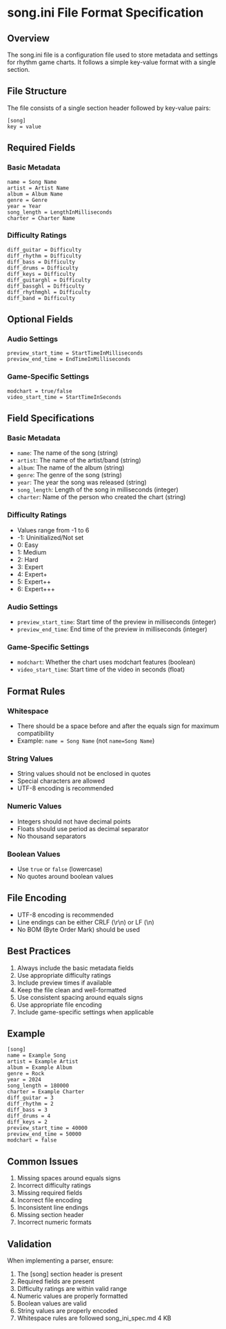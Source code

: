 # song.ini File Format Specification

## Overview
The song.ini file is a configuration file used to store metadata and settings for rhythm game charts. It follows a simple key-value format with a single section.

## File Structure
The file consists of a single section header followed by key-value pairs:

```
[song]
key = value
```

## Required Fields

### Basic Metadata
```
name = Song Name
artist = Artist Name
album = Album Name
genre = Genre
year = Year
song_length = LengthInMilliseconds
charter = Charter Name
```

### Difficulty Ratings
```
diff_guitar = Difficulty
diff_rhythm = Difficulty
diff_bass = Difficulty
diff_drums = Difficulty
diff_keys = Difficulty
diff_guitarghl = Difficulty
diff_bassghl = Difficulty
diff_rhythmghl = Difficulty
diff_band = Difficulty
```

## Optional Fields

### Audio Settings
```
preview_start_time = StartTimeInMilliseconds
preview_end_time = EndTimeInMilliseconds
```

### Game-Specific Settings
```
modchart = true/false
video_start_time = StartTimeInSeconds
```

## Field Specifications

### Basic Metadata
- `name`: The name of the song (string)
- `artist`: The name of the artist/band (string)
- `album`: The name of the album (string)
- `genre`: The genre of the song (string)
- `year`: The year the song was released (string)
- `song_length`: Length of the song in milliseconds (integer)
- `charter`: Name of the person who created the chart (string)

### Difficulty Ratings
- Values range from -1 to 6
- -1: Uninitialized/Not set
- 0: Easy
- 1: Medium
- 2: Hard
- 3: Expert
- 4: Expert+
- 5: Expert++
- 6: Expert+++

### Audio Settings
- `preview_start_time`: Start time of the preview in milliseconds (integer)
- `preview_end_time`: End time of the preview in milliseconds (integer)

### Game-Specific Settings
- `modchart`: Whether the chart uses modchart features (boolean)
- `video_start_time`: Start time of the video in seconds (float)

## Format Rules

### Whitespace
- There should be a space before and after the equals sign for maximum compatibility
- Example: `name = Song Name` (not `name=Song Name`)

### String Values
- String values should not be enclosed in quotes
- Special characters are allowed
- UTF-8 encoding is recommended

### Numeric Values
- Integers should not have decimal points
- Floats should use period as decimal separator
- No thousand separators

### Boolean Values
- Use `true` or `false` (lowercase)
- No quotes around boolean values

## File Encoding
- UTF-8 encoding is recommended
- Line endings can be either CRLF (\r\n) or LF (\n)
- No BOM (Byte Order Mark) should be used

## Best Practices
1. Always include the basic metadata fields
2. Use appropriate difficulty ratings
3. Include preview times if available
4. Keep the file clean and well-formatted
5. Use consistent spacing around equals signs
6. Use appropriate file encoding
7. Include game-specific settings when applicable

## Example
```
[song]
name = Example Song
artist = Example Artist
album = Example Album
genre = Rock
year = 2024
song_length = 180000
charter = Example Charter
diff_guitar = 3
diff_rhythm = 2
diff_bass = 3
diff_drums = 4
diff_keys = 2
preview_start_time = 40000
preview_end_time = 50000
modchart = false
```

## Common Issues
1. Missing spaces around equals signs
2. Incorrect difficulty ratings
3. Missing required fields
4. Incorrect file encoding
5. Inconsistent line endings
6. Missing section header
7. Incorrect numeric formats

## Validation
When implementing a parser, ensure:
1. The [song] section header is present
2. Required fields are present
3. Difficulty ratings are within valid range
4. Numeric values are properly formatted
5. Boolean values are valid
6. String values are properly encoded
7. Whitespace rules are followed 
song_ini_spec.md
4 KB
